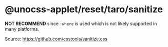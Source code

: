 # @unocss-applet/reset/taro/sanitize

**NOT RECOMMEND** since `:where` is used which is not likely supported in many platforms.

Source: <https://github.com/csstools/sanitize.css>
